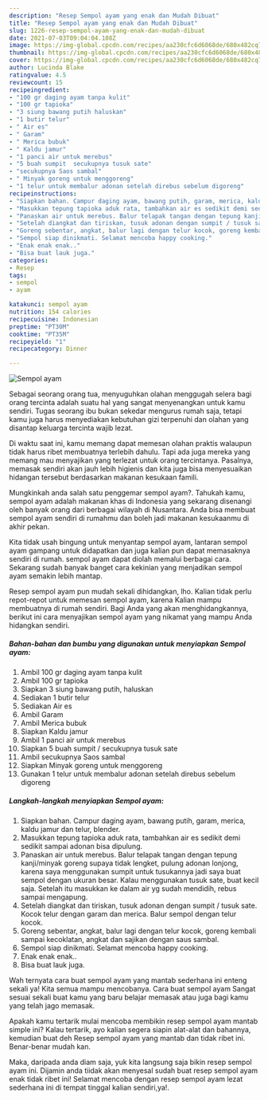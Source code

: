 ```yaml
---
description: "Resep Sempol ayam yang enak dan Mudah Dibuat"
title: "Resep Sempol ayam yang enak dan Mudah Dibuat"
slug: 1226-resep-sempol-ayam-yang-enak-dan-mudah-dibuat
date: 2021-07-03T09:04:04.108Z
image: https://img-global.cpcdn.com/recipes/aa230cfc6d6068de/680x482cq70/sempol-ayam-foto-resep-utama.jpg
thumbnail: https://img-global.cpcdn.com/recipes/aa230cfc6d6068de/680x482cq70/sempol-ayam-foto-resep-utama.jpg
cover: https://img-global.cpcdn.com/recipes/aa230cfc6d6068de/680x482cq70/sempol-ayam-foto-resep-utama.jpg
author: Lucinda Blake
ratingvalue: 4.5
reviewcount: 15
recipeingredient:
- "100 gr daging ayam tanpa kulit"
- "100 gr tapioka"
- "3 siung bawang putih haluskan"
- "1 butir telur"
- " Air es"
- " Garam"
- " Merica bubuk"
- " Kaldu jamur"
- "1 panci air untuk merebus"
- "5 buah sumpit  secukupnya tusuk sate"
- "secukupnya Saos sambal"
- " Minyak goreng untuk menggoreng"
- "1 telur untuk membalur adonan setelah direbus sebelum digoreng"
recipeinstructions:
- "Siapkan bahan. Campur daging ayam, bawang putih, garam, merica, kaldu jamur dan telur, blender."
- "Masukkan tepung tapioka aduk rata, tambahkan air es sedikit demi sedikit sampai adonan bisa dipulung."
- "Panaskan air untuk merebus. Balur telapak tangan dengan tepung kanji/minyak goreng supaya tidak lengket, pulung adonan lonjong, karena saya menggunakan sumpit untuk tusukannya jadi saya buat sempol dengan ukuran besar. Kalau menggunakan tusuk sate, buat kecil saja. Setelah itu masukkan ke dalam air yg sudah mendidih, rebus sampai mengapung."
- "Setelah diangkat dan tiriskan, tusuk adonan dengan sumpit / tusuk sate. Kocok telur dengan garam dan merica. Balur sempol dengan telur kocok."
- "Goreng sebentar, angkat, balur lagi dengan telur kocok, goreng kembali sampai kecoklatan, angkat dan sajikan dengan saus sambal."
- "Sempol siap dinikmati. Selamat mencoba happy cooking."
- "Enak enak enak.."
- "Bisa buat lauk juga."
categories:
- Resep
tags:
- sempol
- ayam

katakunci: sempol ayam 
nutrition: 154 calories
recipecuisine: Indonesian
preptime: "PT30M"
cooktime: "PT35M"
recipeyield: "1"
recipecategory: Dinner

---
```



![Sempol ayam](https://img-global.cpcdn.com/recipes/aa230cfc6d6068de/680x482cq70/sempol-ayam-foto-resep-utama.jpg)

Sebagai seorang orang tua, menyuguhkan olahan menggugah selera bagi orang tercinta adalah suatu hal yang sangat menyenangkan untuk kamu sendiri. Tugas seorang ibu bukan sekedar mengurus rumah saja, tetapi kamu juga harus menyediakan kebutuhan gizi terpenuhi dan olahan yang disantap keluarga tercinta wajib lezat.

Di waktu  saat ini, kamu memang dapat memesan olahan praktis walaupun tidak harus ribet membuatnya terlebih dahulu. Tapi ada juga mereka yang memang mau menyajikan yang terlezat untuk orang tercintanya. Pasalnya, memasak sendiri akan jauh lebih higienis dan kita juga bisa menyesuaikan hidangan tersebut berdasarkan makanan kesukaan famili. 



Mungkinkah anda salah satu penggemar sempol ayam?. Tahukah kamu, sempol ayam adalah makanan khas di Indonesia yang sekarang disenangi oleh banyak orang dari berbagai wilayah di Nusantara. Anda bisa membuat sempol ayam sendiri di rumahmu dan boleh jadi makanan kesukaanmu di akhir pekan.

Kita tidak usah bingung untuk menyantap sempol ayam, lantaran sempol ayam gampang untuk didapatkan dan juga kalian pun dapat memasaknya sendiri di rumah. sempol ayam dapat diolah memalui berbagai cara. Sekarang sudah banyak banget cara kekinian yang menjadikan sempol ayam semakin lebih mantap.

Resep sempol ayam pun mudah sekali dihidangkan, lho. Kalian tidak perlu repot-repot untuk memesan sempol ayam, karena Kalian mampu membuatnya di rumah sendiri. Bagi Anda yang akan menghidangkannya, berikut ini cara menyajikan sempol ayam yang nikamat yang mampu Anda hidangkan sendiri.

<!--inarticleads1-->

##### Bahan-bahan dan bumbu yang digunakan untuk menyiapkan Sempol ayam:

1. Ambil 100 gr daging ayam tanpa kulit
1. Ambil 100 gr tapioka
1. Siapkan 3 siung bawang putih, haluskan
1. Sediakan 1 butir telur
1. Sediakan  Air es
1. Ambil  Garam
1. Ambil  Merica bubuk
1. Siapkan  Kaldu jamur
1. Ambil 1 panci air untuk merebus
1. Siapkan 5 buah sumpit / secukupnya tusuk sate
1. Ambil secukupnya Saos sambal
1. Siapkan  Minyak goreng untuk menggoreng
1. Gunakan 1 telur untuk membalur adonan setelah direbus sebelum digoreng




<!--inarticleads2-->

##### Langkah-langkah menyiapkan Sempol ayam:

1. Siapkan bahan. Campur daging ayam, bawang putih, garam, merica, kaldu jamur dan telur, blender.
1. Masukkan tepung tapioka aduk rata, tambahkan air es sedikit demi sedikit sampai adonan bisa dipulung.
1. Panaskan air untuk merebus. Balur telapak tangan dengan tepung kanji/minyak goreng supaya tidak lengket, pulung adonan lonjong, karena saya menggunakan sumpit untuk tusukannya jadi saya buat sempol dengan ukuran besar. Kalau menggunakan tusuk sate, buat kecil saja. Setelah itu masukkan ke dalam air yg sudah mendidih, rebus sampai mengapung.
1. Setelah diangkat dan tiriskan, tusuk adonan dengan sumpit / tusuk sate. Kocok telur dengan garam dan merica. Balur sempol dengan telur kocok.
1. Goreng sebentar, angkat, balur lagi dengan telur kocok, goreng kembali sampai kecoklatan, angkat dan sajikan dengan saus sambal.
1. Sempol siap dinikmati. Selamat mencoba happy cooking.
1. Enak enak enak..
1. Bisa buat lauk juga.




Wah ternyata cara buat sempol ayam yang mantab sederhana ini enteng sekali ya! Kita semua mampu mencobanya. Cara buat sempol ayam Sangat sesuai sekali buat kamu yang baru belajar memasak atau juga bagi kamu yang telah jago memasak.

Apakah kamu tertarik mulai mencoba membikin resep sempol ayam mantab simple ini? Kalau tertarik, ayo kalian segera siapin alat-alat dan bahannya, kemudian buat deh Resep sempol ayam yang mantab dan tidak ribet ini. Benar-benar mudah kan. 

Maka, daripada anda diam saja, yuk kita langsung saja bikin resep sempol ayam ini. Dijamin anda tiidak akan menyesal sudah buat resep sempol ayam enak tidak ribet ini! Selamat mencoba dengan resep sempol ayam lezat sederhana ini di tempat tinggal kalian sendiri,ya!.

